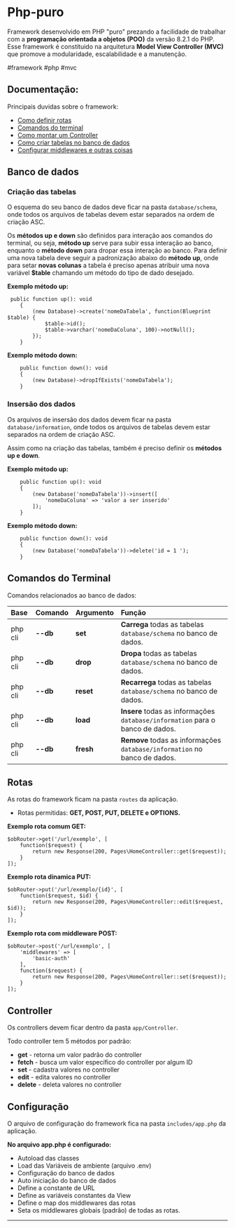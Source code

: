 # Php-puro
Framework desenvolvido em PHP "puro" prezando a facilidade de trabalhar com a __programação orientada a objetos (POO)__ da versão 8.2.1 do PHP.
Esse framework é constituido na arquitetura __Model View Controller (MVC)__ que promove a modularidade, escalabilidade e a manutenção.

#framework #php #mvc

<a name="ancora"></a>
## Documentação:
Principais duvidas sobre o framework:

- [Como definir rotas](#rotas)
- [Comandos do terminal](#comandos)
- [Como montar um Controller](#controller)
- [Como criar tabelas no banco de dados](#database)
  <a id="database"></a>
- [Configurar middlewares e outras coisas](#config)

## Banco de dados

### Criação das tabelas
O esquema do seu banco de dados deve ficar na pasta `database/schema`, onde todos os arquivos de tabelas devem estar separados na ordem de criação ASC.

Os __métodos up e down__ são definidos para interação aos comandos do terminal, ou seja, __método up__ serve para subir essa interação ao banco, enquanto o __método down__ para dropar essa interação ao banco. 
Para definir uma nova tabela deve seguir a padronização abaixo do __método up__, onde para setar __novas colunas__ a tabela é preciso apenas atribuir uma nova variável __$table__ chamando um método do tipo de dado desejado.

__Exemplo método up:__
```
 public function up(): void
    {
        (new Database)->create('nomeDaTabela', function(Blueprint $table) {
            $table->id();
            $table->varchar('nomeDaColuna', 100)->notNull();
        });
    }

```

__Exemplo método down:__

```
    public function down(): void
    {
        (new Database)->dropIfExists('nomeDaTabela');
    }

```
### Insersão dos dados

Os arquivos de insersão dos dados devem ficar na pasta `database/information`, onde todos os arquivos de tabelas devem estar separados na ordem de criação ASC.

Assim como na criação das tabelas, também é preciso definir os __métodos up e down__.

__Exemplo método up:__
```
    public function up(): void
    {
        (new Database('nomeDaTabela'))->insert([
            'nomeDaColuna' => 'valor a ser inserido'
        ]);
    }
```

__Exemplo método down:__
<a id="comandos"></a>
```
    public function down(): void
    {
        (new Database('nomeDaTabela'))->delete('id = 1 ');
    }
```

## Comandos do Terminal

Comandos relacionados ao banco de dados:

| Base        | Comando  | Argumento    | Função                                                                                     |
| :---------- | -------- | ------------ | :----------------------------------------------------------------------------------------- |
| php cli     | __--db__ | __set__      |	__Carrega__ todas as tabelas `database/schema` no banco de dados.                 |
| php cli     | __--db__ | __drop__     | __Dropa__ todas as tabelas `database/schema` no banco de dados.                   |
| php cli     | __--db__ | __reset__    |	__Recarrega__ todas as tabelas `database/schema` no banco de dados.               |
| php cli     | __--db__ | __load__     | __Insere__ todas as informações `database/information` para o banco de dados.     |
| php cli     | __--db__ | __fresh__    |	__Remove__ todas as informações `database/information` no banco de dados.         |

<a id="rotas"></a>

## Rotas

As rotas do framework ficam na pasta `routes` da aplicação. 

* Rotas permitidas: __GET, POST, PUT, DELETE e OPTIONS.__

__Exemplo rota comum GET:__
```
$obRouter->get('/url/exemplo', [
    function($request) {
        return new Response(200, Pages\HomeController::get($request));
    }
]);
```

__Exemplo rota dinamica PUT:__
```
$obRouter->put('/url/exemplo/{id}', [
    function($request, $id) {
        return new Response(200, Pages\HomeController::edit($request, $id));
    }
]);
```

__Exemplo rota com middleware POST:__
```
$obRouter->post('/url/exemplo', [
    'middlewares' => [
        'basic-auth'
    ],
    function($request) {
        return new Response(200, Pages\HomeController::set($request));
    }
]);
```

<a id="controller"></a>

## Controller

Os controllers devem ficar dentro da pasta `app/Controller`.

Todo controller tem 5 métodos por padrão:
* __get__ - retorna um valor padrão do controller
* __fetch__ - busca um valor específico do controller por algum ID
* __set__ - cadastra valores no controller
* __edit__ - edita valores no controller
* __delete__ - deleta valores no controller

<a id="config"></a>

## Configuração

O arquivo de configuração do framework fica na pasta `includes/app.php` da aplicação.

__No arquivo app.php é configurado:__

* Autoload das classes
* Load das Variáveis de ambiente (arquivo .env)
* Configuração do banco de dados
* Auto iniciação do banco de dados
* Define a constante de URL
* Define as variáveis constantes da View
* Define o map dos middlewares das rotas
* Seta os middlewares globais (padrão) de todas as rotas.
  
**********************************************
